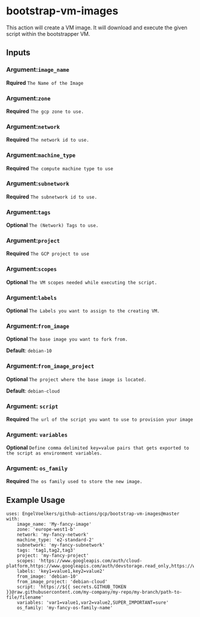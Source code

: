 # bootstrap-vm-images
This action will create a VM image. It will download and execute the given script
within the bootstrapper VM.


## Inputs


### Argument:`image_name`

**Rquired** `The Name of the Image`


### Argument:`zone`

**Required** `The gcp zone to use.`


### Argument:`network`

**Required** `The network id to use.`


### Argument:`machine_type`

**Required** `The compute machine type to use`


### Argument:`subnetwork`

**Required** `The subnetwork id to use.`


### Argument:`tags`

**Optional** `The (Network) Tags to use.`


### Argument:`project`

**Required** `The GCP project to use`


### Argument:`scopes`

**Optional** `The VM scopes needed while executing the script.`


### Argument:`labels`

**Optional** `The Labels you want to assign to the creating VM.`


### Argument:`from_image`

**Optional** `The base image you want to fork from.`

**Default**: `debian-10`


### Argument:`from_image_project`

**Optional** `The project where the base image is located.`

**Default**: `debian-cloud`


### Argument: `script`

**Required** `The url of the script you want to use to provision your image`


### Argument: `variables`

**Optional** `Define comma delimited key=value pairs that gets exported to the script as environment variables.`


### Argument: `os_family`

**Required** `The os family used to store the new image.`


## Example Usage
```
uses: EngelVoelkers/github-actions/gcp/bootstrap-vm-images@master
with:
    image_name: 'My-fancy-image'
    zone: 'europe-west1-b'
    network: 'my-fancy-network'
    machine_type: 'e2-standard-2'
    subnetwork: 'my-fancy-subnetwork'
    tags: 'tag1,tag2,tag3'
    project: 'my-fancy-project'
    scopes: 'https://www.googleapis.com/auth/cloud-platform,https://www.googleapis.com/auth/devstorage.read_only,https://www.googleapis.com/auth/logging.write,https://www.googleapis.com/auth/monitoring.write,https://www.googleapis.com/auth/pubsub,https://www.googleapis.com/auth/service.management.readonly,https://www.googleapis.com/auth/servicecontrol,https://www.googleapis.com/auth/trace.append'
    labels: 'key1=value1,key2=value2'
    from_image: 'debian-10'
    from_image_project: 'debian-cloud'
    script: 'https://${{ secrets.GITHUB_TOKEN }}@raw.githubusercontent.com/my-company/my-repo/my-branch/path-to-file/filename'
    variables: 'var1=value1,var2=value2,SUPER_IMPORTANT=sure'
    os_family: 'my-fancy-os-family-name'
```
